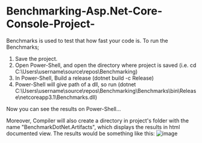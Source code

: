 # Benchmarking-Asp.Net-Core-Console-Project-

Benchmarks is used to test that how fast your code is. 
To run the Benchmarks;
1. Save the project.
2. Open Power-Shell, and open the directory where project is saved (i.e. cd C:\Users\username\source\repos\Benchmarking)
3. In Power-Shell, Build a release (dotnet build -c Release)
4. Power-Shell will give path of a dll, so run (dotnet C:\Users\username\source\repos\Benchmarking\Benchmarks\bin\Release\netcoreapp3.1\Benchmarks.dll)

Now you can see the results on Power-Shell...

Moreover, Compiler will also create a directory in project's folder with the name "BenchmarkDotNet.Artifacts", which displays the results in html documented view.
The results would be something like this:
![image](https://user-images.githubusercontent.com/76078773/135859359-de98572b-458a-4aae-b28b-795bc4bd9c8a.png)

